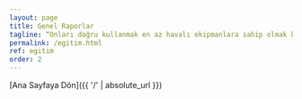 ```yaml
---
layout: page
title: Genel Raporlar
tagline: “Onları doğru kullanmak en az havalı ekipmanlara sahip olmak kadar önemli"
permalink: /egitim.html
ref: egitim
order: 2
---
```





[Ana Sayfaya Dön]({{ '/' | absolute_url }})
